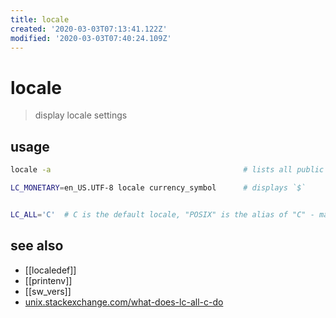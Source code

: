 ```yaml
---
title: locale
created: '2020-03-03T07:13:41.122Z'
modified: '2020-03-03T07:40:24.109Z'
---
```


# locale

> display locale settings

## usage
```sh
locale -a                                           # lists all public locales.

LC_MONETARY=en_US.UTF-8 locale currency_symbol      # displays `$`


LC_ALL='C'  # C is the default locale, "POSIX" is the alias of "C" - maybe derived from ANSI-C
```

## see also
- [[localedef]]
- [[printenv]]
- [[sw_vers]]
- [unix.stackexchange.com/what-does-lc-all-c-do](https://unix.stackexchange.com/questions/87745/what-does-lc-all-c-do)
